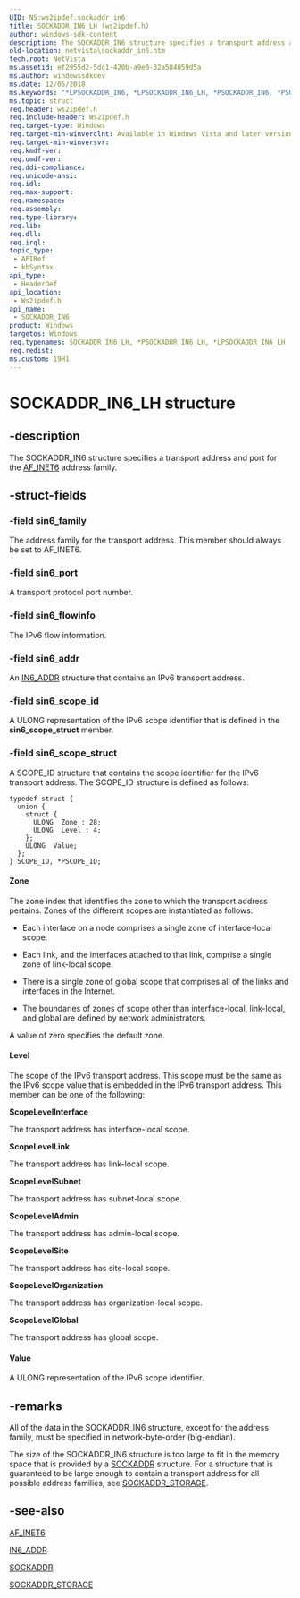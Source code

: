 ```yaml
---
UID: NS:ws2ipdef.sockaddr_in6
title: SOCKADDR_IN6_LH (ws2ipdef.h)
author: windows-sdk-content
description: The SOCKADDR_IN6 structure specifies a transport address and port for the AF_INET6 address family.
old-location: netvista\sockaddr_in6.htm
tech.root: NetVista
ms.assetid: ef2955d2-5dc1-420b-a9e0-32a584059d5a
ms.author: windowssdkdev
ms.date: 12/05/2018
ms.keywords: "*LPSOCKADDR_IN6, *LPSOCKADDR_IN6_LH, *PSOCKADDR_IN6, *PSOCKADDR_IN6_LH, PSOCKADDR_IN6, PSOCKADDR_IN6 structure pointer [Network Drivers Starting with Windows Vista], SOCKADDR_IN6, SOCKADDR_IN6 structure [Network Drivers Starting with Windows Vista], SOCKADDR_IN6_LH, netvista.sockaddr_in6, ws2ipdef/PSOCKADDR_IN6, ws2ipdef/SOCKADDR_IN6, wskref_7e70684f-ef0d-45c5-8075-3e9b6fa87337.xml"
ms.topic: struct
req.header: ws2ipdef.h
req.include-header: Ws2ipdef.h
req.target-type: Windows
req.target-min-winverclnt: Available in Windows Vista and later versions of the Windows operating   systems.
req.target-min-winversvr: 
req.kmdf-ver: 
req.umdf-ver: 
req.ddi-compliance: 
req.unicode-ansi: 
req.idl: 
req.max-support: 
req.namespace: 
req.assembly: 
req.type-library: 
req.lib: 
req.dll: 
req.irql: 
topic_type:
 - APIRef
 - kbSyntax
api_type:
 - HeaderDef
api_location:
 - Ws2ipdef.h
api_name:
 - SOCKADDR_IN6
product: Windows
targetos: Windows
req.typenames: SOCKADDR_IN6_LH, *PSOCKADDR_IN6_LH, *LPSOCKADDR_IN6_LH
req.redist: 
ms.custom: 19H1
---
```


# SOCKADDR_IN6_LH structure


## -description


The SOCKADDR_IN6 structure specifies a transport address and port for the 
  <a href="https://docs.microsoft.com/windows-hardware/drivers/network/af-inet6">AF_INET6</a> address family.


## -struct-fields




### -field sin6_family

The address family for the transport address. This member should always be set to AF_INET6.


### -field sin6_port

A transport protocol port number.


### -field sin6_flowinfo

The IPv6 flow information.


### -field sin6_addr

An 
     <a href="https://docs.microsoft.com/windows/desktop/api/in6addr/ns-in6addr-in6_addr">IN6_ADDR</a> structure that contains an IPv6 transport
     address.


### -field sin6_scope_id

A ULONG representation of the IPv6 scope identifier that is defined in the 
      <b>sin6_scope_struct</b> member.


### -field sin6_scope_struct

A SCOPE_ID structure that contains the scope identifier for the IPv6 transport address. The
      SCOPE_ID structure is defined as follows:
      


```
typedef struct {
  union {
    struct {
      ULONG  Zone : 28;
      ULONG  Level : 4;
    };
    ULONG  Value;
  };
} SCOPE_ID, *PSCOPE_ID;
```






#### Zone

The zone index that identifies the zone to which the transport address pertains. Zones of the
        different scopes are instantiated as follows:
        

<ul>
<li>Each interface on a node comprises a single zone of interface-local scope.</li>
</ul>
<ul>
<li>Each link, and the interfaces attached to that link, comprise a single zone of link-local
         scope.</li>
</ul>
<ul>
<li>There is a single zone of global scope that comprises all of the links and interfaces in the
         Internet.</li>
</ul>
<ul>
<li>The boundaries of zones of scope other than interface-local, link-local, and global are
         defined by network administrators.</li>
</ul>
A value of zero specifies the default zone.



#### Level

The scope of the IPv6 transport address. This scope must be the same as the IPv6 scope value
        that is embedded in the IPv6 transport address. This member can be one of the following:
        

<b>ScopeLevelInterface</b>

The transport address has interface-local scope.

<b>ScopeLevelLink</b>

The transport address has link-local scope.

<b>ScopeLevelSubnet</b>

The transport address has subnet-local scope.

<b>ScopeLevelAdmin</b>

The transport address has admin-local scope.

<b>ScopeLevelSite</b>

The transport address has site-local scope.

<b>ScopeLevelOrganization</b>

The transport address has organization-local scope.

<b>ScopeLevelGlobal</b>

The transport address has global scope.



#### Value

A ULONG representation of the IPv6 scope identifier.


## -remarks



All of the data in the SOCKADDR_IN6 structure, except for the address family, must be specified in
    network-byte-order (big-endian).

The size of the SOCKADDR_IN6 structure is too large to fit in the memory space that is provided by a 
    <a href="https://docs.microsoft.com/windows/desktop/api/ws2def/ns-ws2def-sockaddr">SOCKADDR</a> structure. For a structure that is
    guaranteed to be large enough to contain a transport address for all possible address families, see 
    <a href="https://docs.microsoft.com/windows/desktop/api/ws2def/ns-ws2def-sockaddr_storage">SOCKADDR_STORAGE</a>.




## -see-also




<a href="https://docs.microsoft.com/windows-hardware/drivers/network/af-inet6">AF_INET6</a>



<a href="https://docs.microsoft.com/windows/desktop/api/in6addr/ns-in6addr-in6_addr">IN6_ADDR</a>



<a href="https://docs.microsoft.com/windows/desktop/api/ws2def/ns-ws2def-sockaddr">SOCKADDR</a>



<a href="https://docs.microsoft.com/windows/desktop/api/ws2def/ns-ws2def-sockaddr_storage">SOCKADDR_STORAGE</a>
 

 

